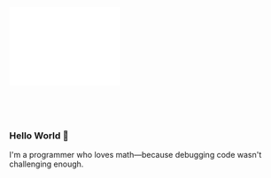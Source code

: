 <style>
     .container {
      position: relative;
      height: 200px;
    }

    .animated-text {
      position: absolute;
      width: 0;
      top: 50%;
      left: 50%;
      transform: translate(-50%, -50%);
      font-family: Arial, sans-serif;
      font-size: 24px;
      color: white;
      white-space: nowrap;
      overflow: hidden;
      border-right: 2px solid transparent;
      animation: typing 1s steps(10, end) 7.5s forwards, blink-caret 0.5s step-end 7.5s infinite;
    }

    @keyframes typing {
      from { width: 0 }
      to { width: 150px }
    }

    @keyframes blink-caret {
      from, to { border-color: transparent }
      50% { border-color: gray; }
    }
</style>
<div class="container">
<img position=fixed width="200" height="auto" alt="" src="images/helloworld.svg"/>
    <div class="animated-text">
        Hello World!
    </div>
</div>


### Hello World 👋


I'm a programmer who loves math—because debugging code wasn't challenging enough.
<!--
**TUJayasena/TUJayasena** is a ✨ _special_ ✨ repository because its `README.md` (this file) appears on your GitHub profile.

Here are some ideas to get you started:

- 🔭 I’m currently working on ...
- 🌱 I’m currently learning ...
- 👯 I’m looking to collaborate on ...
- 🤔 I’m looking for help with ...
- 💬 Ask me about ...
- 📫 How to reach me: ...
- 😄 Pronouns: ...
- ⚡ Fun fact: ...
-->
